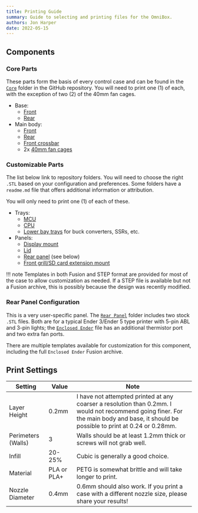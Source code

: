 ```yaml
---
title: Printing Guide
summary: Guide to selecting and printing files for the OmniBox.
authors: Jon Harper
date: 2022-05-15
---
```


## Components

### Core Parts

These parts form the basis of every control case and can be found in the [`Core`][14] folder in the GitHub repository. You will need to print one (1) of each, with the exception of two (2) of the 40mm fan cages.

- Base: 
    - [Front][1]
    - [Rear][2]
- Main body:
    - [Front][3]
    - [Rear][4]
    - [Front crossbar][5]
    - 2x [40mm fan cages][6]

### Customizable Parts

The list below link to repository folders. You will need to choose the right `.STL` based on your configuration and preferences. Some folders have a `readme.md` file that offers additional information or attribution.

You will only need to print one (1) of each of these.

- Trays:
    - [MCU][7]
    - [CPU][8]
    - [Lower bay trays][13] for buck converters, SSRs, etc.
- Panels:
    - [Display mount][9]
    - [Lid][10]
    - [Rear panel][11] (see below)
    - [Front grill/SD card extension mount][12]

!!! note
    Templates in both Fusion and STEP format are provided for most of the case to allow customization as needed. If a STEP file is available but not a Fusion archive, this is possibly because the design was recently modified.

### Rear Panel Configuration

This is a very user-specific panel. The [`Rear Panel`][11] folder includes two stock `.STL` files. Both are for a typical Ender 3/Ender 5 type printer with 5-pin ABL and 3-pin lights; the [`Enclosed Ender`][15] file has an additional thermistor port and two extra fan ports.

There are multiple templates available for customization for this component, including the full `Enclosed Ender` Fusion archive.

## Print Settings

| Setting            | Value  | Note |
|--------------------|--------|------|
| Layer Height       | 0.2mm  | I have not attempted printed at any coarser a resolution than 0.2mm. I would not recommend going finer. For the main body and base, it should be possible to print at 0.24 or 0.28mm. |
| Perimeters (Walls) | 3      | Walls should be at least 1.2mm thick or screws will not grab well. |
| Infill             | 20-25% | Cubic is generally a good choice. |
| Material           | PLA or PLA+   | PETG is somewhat brittle and will take longer to print. |
| Nozzle Diameter    | 0.4mm  | 0.6mm should also work. If you print a case with a different nozzle size, please share your results! |

[1]: https://github.com/jon-harper/OmniBox/blob/main/Core/Base%20-%20Front.stl
[2]: https://github.com/jon-harper/OmniBox/blob/main/Core/Base%20-%20Rear.stl
[3]: https://github.com/jon-harper/OmniBox/blob/main/Core/Main%20Body%20-%20Front.stl
[4]: https://github.com/jon-harper/OmniBox/blob/main/Core/Main%20Body%20-%20Rear.stl
[5]: https://github.com/jon-harper/OmniBox/blob/main/Core/Main%20Body%20-%20Front%20Crossbar.stl
[6]: https://github.com/jon-harper/OmniBox/blob/main/Core/40mm%20Fan%20Cage.stl
[7]: https://github.com/jon-harper/OmniBox/tree/main/Trays/MCU
[8]: https://github.com/jon-harper/OmniBox/tree/main/Trays/CPU
[9]: https://github.com/jon-harper/OmniBox/tree/main/Panels/Display
[10]: https://github.com/jon-harper/OmniBox/tree/main/Panels/Lid
[11]: https://github.com/jon-harper/OmniBox/tree/main/Panels/Rear%20Panel
[12]: https://github.com/jon-harper/OmniBox/tree/main/Panels/Front%20Panel
[13]: https://github.com/jon-harper/OmniBox/tree/main/Trays/Lower%20Bay
[14]: https://github.com/jon-harper/OmniBox/tree/main/Core/
[15]: https://github.com/jon-harper/OmniBox/blob/main/Panels/Rear%20Panel/Rear%20Panel%20-%20Enclosed%20Ender.stl